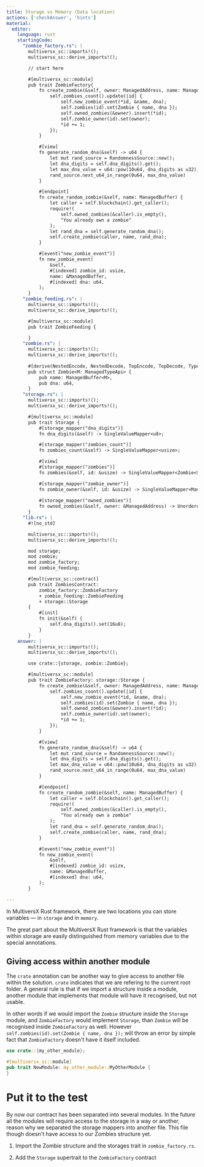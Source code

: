 ```yaml
---
title: Storage vs Memory (Data location)
actions: ['checkAnswer', 'hints']
material:
  editor:
    language: rust
    startingCode:
      "zombie_factory.rs": |
        multiversx_sc::imports!();
        multiversx_sc::derive_imports!();

        // start here

        #[multiversx_sc::module]
        pub trait ZombieFactory{
            fn create_zombie(&self, owner: ManagedAddress, name: ManagedBuffer, dna: u64) {
                self.zombies_count().update(|id| {
                    self.new_zombie_event(*id, &name, dna);
                    self.zombies(id).set(Zombie { name, dna });
                    self.owned_zombies(&owner).insert(*id);
                    self.zombie_owner(id).set(owner);
                    *id += 1;
                });
            }

            #[view]
            fn generate_random_dna(&self) -> u64 {
                let mut rand_source = RandomnessSource::new();
                let dna_digits = self.dna_digits().get();
                let max_dna_value = u64::pow(10u64, dna_digits as u32);
                rand_source.next_u64_in_range(0u64, max_dna_value)
            }

            #[endpoint]
            fn create_random_zombie(&self, name: ManagedBuffer) {
                let caller = self.blockchain().get_caller();
                require!(
                    self.owned_zombies(&caller).is_empty(),
                    "You already own a zombie"
                );
                let rand_dna = self.generate_random_dna();
                self.create_zombie(caller, name, rand_dna);
            }

            #[event("new_zombie_event")]
            fn new_zombie_event(
                &self,
                #[indexed] zombie_id: usize,
                name: &ManagedBuffer,
                #[indexed] dna: u64,
            );
        }
      "zombie_feeding.rs": |
        multiversx_sc::imports!();
        multiversx_sc::derive_imports!();

        #[multiversx_sc::module]
        pub trait ZombieFeeding {

        }
      "zombie.rs": |
        multiversx_sc::imports!();
        multiversx_sc::derive_imports!();
        
        #[derive(NestedEncode, NestedDecode, TopEncode, TopDecode, TypeAbi)]
        pub struct Zombie<M: ManagedTypeApi> {
            pub name: ManagedBuffer<M>,
            pub dna: u64,
        }
      "storage.rs": |
        multiversx_sc::imports!();
        multiversx_sc::derive_imports!();

        #[multiversx_sc::module]
        pub trait Storage {
            #[storage_mapper("dna_digits")]
            fn dna_digits(&self) -> SingleValueMapper<u8>;

            #[storage_mapper("zombies_count")]
            fn zombies_count(&self) -> SingleValueMapper<usize>;

            #[view]
            #[storage_mapper("zombies")]
            fn zombies(&self, id: &usize) -> SingleValueMapper<Zombie<Self::Api>>;

            #[storage_mapper("zombie_owner")]
            fn zombie_owner(&self, id: &usize) -> SingleValueMapper<ManagedAddress>;
            
            #[storage_mapper("owned_zombies")]
            fn owned_zombies(&self, owner: &ManagedAddress) -> UnorderedSetMapper<usize>;
        }
      "lib.rs": |
        #![no_std]

        multiversx_sc::imports!();
        multiversx_sc::derive_imports!();

        mod storage;
        mod zombie;
        mod zombie_factory;
        mod zombie_feeding;

        #[multiversx_sc::contract]
        pub trait ZombiesContract:
            zombie_factory::ZombieFactory
            + zombie_feeding::ZombieFeeding
            + storage::Storage
        {
            #[init]
            fn init(&self) {
                self.dna_digits().set(16u8);
            }
        }
    answer: |
        multiversx_sc::imports!();
        multiversx_sc::derive_imports!();

        use crate::{storage, zombie::Zombie};

        #[multiversx_sc::module]
        pub trait ZombieFactory: storage::Storage {
            fn create_zombie(&self, owner: ManagedAddress, name: ManagedBuffer, dna: u64) {
                self.zombies_count().update(|id| {
                    self.new_zombie_event(*id, &name, dna);
                    self.zombies(id).set(Zombie { name, dna });
                    self.owned_zombies(&owner).insert(*id);
                    self.zombie_owner(id).set(owner);
                    *id += 1;
                });
            }

            #[view]
            fn generate_random_dna(&self) -> u64 {
                let mut rand_source = RandomnessSource::new();
                let dna_digits = self.dna_digits().get();
                let max_dna_value = u64::pow(10u64, dna_digits as u32);
                rand_source.next_u64_in_range(0u64, max_dna_value)
            }

            #[endpoint]
            fn create_random_zombie(&self, name: ManagedBuffer) {
                let caller = self.blockchain().get_caller();
                require!(
                    self.owned_zombies(&caller).is_empty(),
                    "You already own a zombie"
                );
                let rand_dna = self.generate_random_dna();
                self.create_zombie(caller, name, rand_dna);
            }

            #[event("new_zombie_event")]
            fn new_zombie_event(
                &self,
                #[indexed] zombie_id: usize,
                name: &ManagedBuffer,
                #[indexed] dna: u64,
            );
        }

---
```


In MultiversX Rust framework, there are two locations you can store variables — in `storage` and in `memory`.

The great part about the MultiversX Rust framework is that the variables within storage are easily distinguished from memory variables due to the special annotations.

## Giving access within another module 

The `crate` annotation can be another way to give access to another file within the solution. `crate` indicates that we are refering to the current root folder. A general rule is that if we import a structure inside a module, another module that implements that module will have it recognised, but not usable. 

In other words if we would import the `Zombie` structure inside the `Storage` module, and `ZombieFactory` would implement `Storage`, than `Zombie` will be recognised inside `ZombieFactory` as well. However `self.zombies(id).set(Zombie { name, dna });` will throw an error by simple fact that `ZombieFactory` doesn't have it itself included.

```rust
use crate::{my_other_module};

#[multiversx_sc::module]
pub trait NewModule: my_other_module::MyOtherModule {
}
```

# Put it to the test

By now our contract has been separated into several modules. In the future all the modules will require access to the storage in a way or another, reason why we separated the storage mappers into another file. This file though doesn't have access to our Zombies structure yet. 

1. Import the Zombie structure and the storages trait in `zombie_factory.rs`.

2. Add the `Storage` supertrait to the `ZombieFactory` contract
